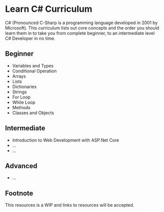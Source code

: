# Learn C# Curriculum

C# (Pronounced C-Sharp is a programming language developed in 2001 by Microsoft). This curriculum lists out core concepts and the order you should learn them in to take you from  complete beginner, to an intermediate level C# Developer in no time.

## Beginner

* Variables and Types
* Conditional Operation 
* Arrays
* Lists
* Dictionaries
* Strings
* For Loop
* While Loop
* Methods
* Classes and Objects

## Intermediate
* Introduction to Web Development with ASP.Net Core
* ...
* ...

## Advanced
* ...

## Footnote

This resources is a WIP and links to resources will be accepted.
